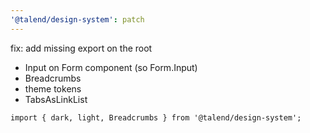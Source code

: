 ```yaml
---
'@talend/design-system': patch
---
```


fix: add missing export on the root

* Input on Form component (so Form.Input)
* Breadcrumbs
* theme tokens
* TabsAsLinkList

```
import { dark, light, Breadcrumbs } from '@talend/design-system';
```
